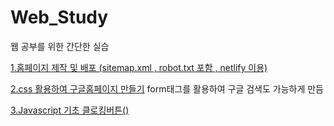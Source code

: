 # Web_Study
웹 공부를 위한 간단한 실습


[1.홈페이지 제작 및 배포 (sitemap.xml , robot.txt 포함 , netlify 이용)](https://github.com/5d5ng/Web_Study/tree/master/1.%EC%9B%B9%ED%8E%98%EC%9D%B4%EC%A7%80%20%EB%93%B1%EB%A1%9D%20%EC%8B%A4%EC%8A%B5/cleanphotography)

[2.css 활용하여 구글홈페이지 만들기](https://github.com/5d5ng/Web_Study/tree/master/2.css%EC%8B%A4%EC%8A%B5) 
form태그를 활용하여 구글 검색도 가능하게 만듬

[3.Javascript 기초 클로킹버튼()](https://github.com/5d5ng/Web_Study/tree/master/3.%EC%9E%90%EB%B0%94%EC%8A%A4%ED%81%AC%EB%A6%A1%ED%8A%B8%20%EC%8B%A4%EC%8A%B5/starcraft)
